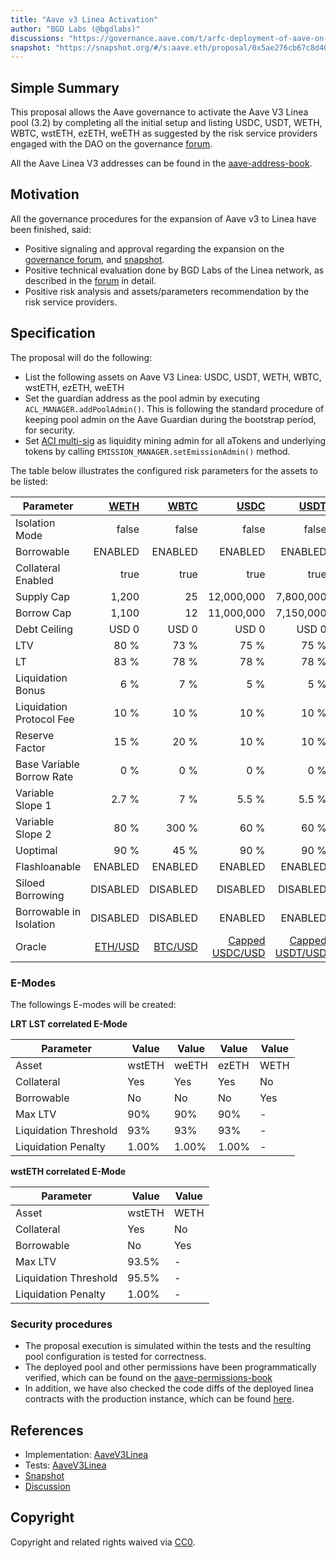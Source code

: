 ```yaml
---
title: "Aave v3 Linea Activation"
author: "BGD Labs (@bgdlabs)"
discussions: "https://governance.aave.com/t/arfc-deployment-of-aave-on-linea/19852/6"
snapshot: "https://snapshot.org/#/s:aave.eth/proposal/0x5ae276cb67c8d40868916e99f2ef113de02049dd412c3eb47539f97648f50878"
---
```


## Simple Summary

This proposal allows the Aave governance to activate the Aave V3 Linea pool (3.2) by completing all the initial setup and listing USDC, USDT, WETH, WBTC, wstETH, ezETH, weETH as suggested by the risk service providers engaged with the DAO on the governance [forum](https://governance.aave.com/t/arfc-deployment-of-aave-on-linea/19852/6#p-50536-specification-10).

All the Aave Linea V3 addresses can be found in the [aave-address-book](https://github.com/bgd-labs/aave-address-book/blob/837214a8bfff3c937a6d8fd803d0c88eeaa948a0/src/AaveV3Linea.sol).

## Motivation

All the governance procedures for the expansion of Aave v3 to Linea have been finished, said:

- Positive signaling and approval regarding the expansion on the [governance forum](https://governance.aave.com/t/arfc-deployment-of-aave-on-linea/19852), and [snapshot](https://snapshot.org/#/s:aave.eth/proposal/0x5ae276cb67c8d40868916e99f2ef113de02049dd412c3eb47539f97648f50878).
- Positive technical evaluation done by BGD Labs of the Linea network, as described in the [forum](https://governance.aave.com/t/bgd-aave-linea-infrastructure-technical-evaluation/19903) in detail.
- Positive risk analysis and assets/parameters recommendation by the risk service providers.

## Specification

The proposal will do the following:

- List the following assets on Aave V3 Linea: USDC, USDT, WETH, WBTC, wstETH, ezETH, weETH
- Set the guardian address as the pool admin by executing `ACL_MANAGER.addPoolAdmin()`. This is following the standard procedure of keeping pool admin on the Aave Guardian during the bootstrap period, for security.
- Set [ACI multi-sig](https://lineascan.build/address/0xac140648435d03f784879cd789130F22Ef588Fcd) as liquidity mining admin for all aTokens and underlying tokens by calling `EMISSION_MANAGER.setEmissionAdmin()` method.

The table below illustrates the configured risk parameters for the assets to be listed:

| Parameter                 |    [WETH](https://lineascan.build/address/0xe5D7C2a44FfDDf6b295A15c148167daaAf5Cf34f) |    [WBTC](https://lineascan.build/address/0x3aAB2285ddcDdaD8edf438C1bAB47e1a9D05a9b4) |            [USDC](https://lineascan.build/address/0x176211869cA2b568f2A7D4EE941E073a821EE1ff) |            [USDT](https://lineascan.build/address/0xA219439258ca9da29E9Cc4cE5596924745e12B93) |                [wstETH](https://lineascan.build/address/0xB5beDd42000b71FddE22D3eE8a79Bd49A568fC8F) |                [ezETH](https://lineascan.build/address/0x2416092f143378750bb29b79eD961ab195CcEea5) |                [weETH](https://lineascan.build/address/0x1Bf74C010E6320bab11e2e5A532b5AC15e0b8aA6) |
| ------------------------- | ------------------------------------------------------------------------------------: | ------------------------------------------------------------------------------------: | --------------------------------------------------------------------------------------------: | --------------------------------------------------------------------------------------------: | --------------------------------------------------------------------------------------------------: | -------------------------------------------------------------------------------------------------: | -------------------------------------------------------------------------------------------------: |
| Isolation Mode            |                                                                                 false |                                                                                 false |                                                                                         false |                                                                                         false |                                                                                               false |                                                                                              false |                                                                                              false |
| Borrowable                |                                                                               ENABLED |                                                                               ENABLED |                                                                                       ENABLED |                                                                                       ENABLED |                                                                                             ENABLED |                                                                                           DISABLED |                                                                                           DISABLED |
| Collateral Enabled        |                                                                                  true |                                                                                  true |                                                                                          true |                                                                                          true |                                                                                                true |                                                                                               true |                                                                                               true |
| Supply Cap                |                                                                                 1,200 |                                                                                    25 |                                                                                    12,000,000 |                                                                                     7,800,000 |                                                                                                 800 |                                                                                              1,200 |                                                                                              1,200 |
| Borrow Cap                |                                                                                 1,100 |                                                                                    12 |                                                                                    11,000,000 |                                                                                     7,150,000 |                                                                                                 400 |                                                                                                  1 |                                                                                                  1 |
| Debt Ceiling              |                                                                                 USD 0 |                                                                                 USD 0 |                                                                                         USD 0 |                                                                                         USD 0 |                                                                                               USD 0 |                                                                                              USD 0 |                                                                                              USD 0 |
| LTV                       |                                                                                  80 % |                                                                                  73 % |                                                                                          75 % |                                                                                          75 % |                                                                                                75 % |                                                                                               72 % |                                                                                             72.5 % |
| LT                        |                                                                                  83 % |                                                                                  78 % |                                                                                          78 % |                                                                                          78 % |                                                                                                79 % |                                                                                               75 % |                                                                                               75 % |
| Liquidation Bonus         |                                                                                   6 % |                                                                                   7 % |                                                                                           5 % |                                                                                           5 % |                                                                                                 7 % |                                                                                              7.5 % |                                                                                              7.5 % |
| Liquidation Protocol Fee  |                                                                                  10 % |                                                                                  10 % |                                                                                          10 % |                                                                                          10 % |                                                                                                10 % |                                                                                               10 % |                                                                                               10 % |
| Reserve Factor            |                                                                                  15 % |                                                                                  20 % |                                                                                          10 % |                                                                                          10 % |                                                                                                 5 % |                                                                                               45 % |                                                                                               45 % |
| Base Variable Borrow Rate |                                                                                   0 % |                                                                                   0 % |                                                                                           0 % |                                                                                           0 % |                                                                                                 0 % |                                                                                                0 % |                                                                                                0 % |
| Variable Slope 1          |                                                                                 2.7 % |                                                                                   7 % |                                                                                         5.5 % |                                                                                         5.5 % |                                                                                                 7 % |                                                                                                7 % |                                                                                                7 % |
| Variable Slope 2          |                                                                                  80 % |                                                                                 300 % |                                                                                          60 % |                                                                                          60 % |                                                                                               300 % |                                                                                              300 % |                                                                                              300 % |
| Uoptimal                  |                                                                                  90 % |                                                                                  45 % |                                                                                          90 % |                                                                                          90 % |                                                                                                45 % |                                                                                               45 % |                                                                                               45 % |
| Flashloanable             |                                                                               ENABLED |                                                                               ENABLED |                                                                                       ENABLED |                                                                                       ENABLED |                                                                                             ENABLED |                                                                                            ENABLED |                                                                                            ENABLED |
| Siloed Borrowing          |                                                                              DISABLED |                                                                              DISABLED |                                                                                      DISABLED |                                                                                      DISABLED |                                                                                            DISABLED |                                                                                           DISABLED |                                                                                           DISABLED |
| Borrowable in Isolation   |                                                                              DISABLED |                                                                              DISABLED |                                                                                       ENABLED |                                                                                       ENABLED |                                                                                            DISABLED |                                                                                           DISABLED |                                                                                           DISABLED |
| Oracle                    | [ETH/USD](https://lineascan.build/address/0x3c6Cd9Cc7c7a4c2Cf5a82734CD249D7D593354dA) | [BTC/USD](https://lineascan.build/address/0x7A99092816C8BD5ec8ba229e3a6E6Da1E628E1F9) | [Capped USDC/USD](https://lineascan.build/address/0x14ac9f8a8646D11D66fbaA9E9F5A869dC08B5D71) | [Capped USDT/USD](https://lineascan.build/address/0x0dccba847d677d4dc3c22c9dc17dc468226d08ed) | [Capped wstETH/ETH/USD](https://lineascan.build/address/0x96014CA32e2902A5F07c6ADF00eB17D3DE9aC364) | [Capped ezETH/ETH/USD](https://lineascan.build/address/0x1217a8A40cea4dB5429fbF6EDeB3B606b99CC9b0) | [Capped weETH/ETH/USD](https://lineascan.build/address/0x0abf2f5642d945b49B8d2DBC6f85c2D8e0424C85) |

### E-Modes

The followings E-modes will be created:

**LRT LST correlated E-Mode**

| **Parameter**         | **Value** | **Value** | **Value** | **Value** |
| --------------------- | --------- | --------- | --------- | --------- |
| Asset                 | wstETH    | weETH     | ezETH     | WETH      |
| Collateral            | Yes       | Yes       | Yes       | No        |
| Borrowable            | No        | No        | No        | Yes       |
| Max LTV               | 90%       | 90%       | 90%       | -         |
| Liquidation Threshold | 93%       | 93%       | 93%       | -         |
| Liquidation Penalty   | 1.00%     | 1.00%     | 1.00%     | -         |

**wstETH correlated E-Mode**

| **Parameter**         | **Value** | **Value** |
| --------------------- | --------- | --------- |
| Asset                 | wstETH    | WETH      |
| Collateral            | Yes       | No        |
| Borrowable            | No        | Yes       |
| Max LTV               | 93.5%     | -         |
| Liquidation Threshold | 95.5%     | -         |
| Liquidation Penalty   | 1.00%     | -         |

### Security procedures

- The proposal execution is simulated within the tests and the resulting pool configuration is tested for correctness.
- The deployed pool and other permissions have been programmatically verified, which can be found on the [aave-permissions-book](https://github.com/bgd-labs/aave-permissions-book/blob/b944a7480c31961bcdfcd96177c4100e45bb41b9/out/LINEA-V3.md#contracts)
- In addition, we have also checked the code diffs of the deployed linea contracts with the production instance, which can be found [here](https://github.com/bgd-labs/aave-v3-origin/pull/48).

## References

- Implementation: [AaveV3Linea](https://github.com/bgd-labs/aave-proposals-v3/blob/main/src/20250121_AaveV3Linea_AaveV3LineaActivation/AaveV3Linea_AaveV3LineaActivation_20250121.sol)
- Tests: [AaveV3Linea](https://github.com/bgd-labs/aave-proposals-v3/blob/main/src/20250121_AaveV3Linea_AaveV3LineaActivation/AaveV3Linea_AaveV3LineaActivation_20250121.t.sol)
- [Snapshot](https://snapshot.org/#/s:aave.eth/proposal/0x5ae276cb67c8d40868916e99f2ef113de02049dd412c3eb47539f97648f50878)
- [Discussion](https://governance.aave.com/t/arfc-deployment-of-aave-on-linea/19852/6)

## Copyright

Copyright and related rights waived via [CC0](https://creativecommons.org/publicdomain/zero/1.0/).
